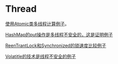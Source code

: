 # Thread

[使用Atomic类多线程计算例子](https://github.com/xiaoMzjm/project/blob/master/thread/thread/src/main/java/com/zjm/thread/AtomicCountTest.java)。


[HashMap的put操作是多线程不安全的，这是证明例子](https://github.com/xiaoMzjm/project/blob/master/thread/thread/src/main/java/com/zjm/thread/HashMapPutNotSafeTest.java)

[ReenTrantLock和Synchronized的锁速度比较例子](https://github.com/xiaoMzjm/project/blob/master/thread/thread/src/main/java/com/zjm/thread/ReenTrantLockAndSynchronizedSpeedTest.java)

[Volatitle的技术是线程不安全的例子](https://github.com/xiaoMzjm/project/blob/master/thread/thread/src/main/java/com/zjm/thread/VolatitleCountTest.java)